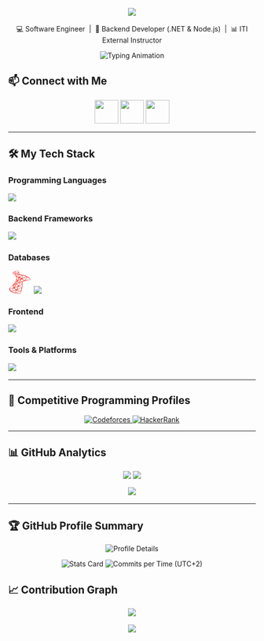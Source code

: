 <!-- Header Banner -->
<p align="center">
  <img src="https://capsule-render.vercel.app/api?type=waving&color=gradient&height=220&section=header&text=Fatma%20Alaa%20Alghonaimy&fontSize=40&fontColor=fff&animation=fadeIn&fontAlignY=35" />
</p>

<!-- Short Professional Intro -->
<p align="center">
  💻 Software Engineer &nbsp;|&nbsp; 🚀 Backend Developer (.NET & Node.js) &nbsp;|&nbsp; 📊 ITI External Instructor
</p>

<!-- Typing Animation -->
<p align="center">
  <img src="https://readme-typing-svg.demolab.com?font=Fira+Code&weight=600&size=22&duration=2000&pause=800&color=00E7FF&center=true&vCenter=true&width=650&lines=Designing+Clean+%26+Scalable+Backend+Systems;Building+High-Performance+APIs;Optimizing+Data+Workflows+for+Reliability;" alt="Typing Animation" />
</p>


## 📫 Connect with Me
<p align="center">
  <a href="mailto:ffatmaalaa32@gmail.com"><img src="https://skillicons.dev/icons?i=gmail" width="48" height="48" /></a>
  <a href="https://github.com/FatmaAlghonaimy"><img src="https://skillicons.dev/icons?i=github" width="48" height="48" /></a>
  <a href="https://linkedin.com/in/fatma-alghonaimy"><img src="https://skillicons.dev/icons?i=linkedin" width="48" height="48" /></a>
</p>

---

## 🛠 My Tech Stack

### **Programming Languages**
<p>
  <img src="https://skillicons.dev/icons?i=cs,cpp,python,js,ts,dart" height="48" />
</p>

### **Backend Frameworks**
<p>
  <img src="https://skillicons.dev/icons?i=dotnet,nodejs,express" height="48" />
</p>

### **Databases**
<p>
  <img src="https://raw.githubusercontent.com/devicons/devicon/master/icons/microsoftsqlserver/microsoftsqlserver-plain.svg" title="SQL Server" height="48"/>
  <img src="https://skillicons.dev/icons?i=mongodb" height="48" />
</p>


### **Frontend**
<p>
  <img src="https://skillicons.dev/icons?i=html,css,bootstrap,angular,flutter" height="48" />
</p>

### **Tools & Platforms**
<p>
  <img src="https://skillicons.dev/icons?i=git,github,postman,swagger" height="48" />
</p>

---
## 🏅 Competitive Programming Profiles

<p align="center">
  <a href="https://codeforces.com/profile/Fatma_alghonaimy" target="_blank">
    <img src="https://img.shields.io/badge/Codeforces-1F8ACB?style=for-the-badge&logo=codeforces&logoColor=white" alt="Codeforces" />
  </a>
  <a href="https://www.hackerrank.com/ffatmaalaa32" target="_blank">
    <img src="https://img.shields.io/badge/HackerRank-2EC866?style=for-the-badge&logo=hackerrank&logoColor=white" alt="HackerRank" />
  </a>
</p>

---
## 📊 GitHub Analytics

<p align="center">
  <img src="https://github-readme-stats.vercel.app/api?username=fatmaAlghonaimy&show_icons=true&theme=tokyonight&hide_border=true" height="165"/>
  <img src="https://streak-stats.demolab.com?user=fatmaAlghonaimy&theme=tokyonight&hide_border=true" height="165"/>
</p>

<p align="center">
  <img src="https://github-readme-stats.vercel.app/api/top-langs/?username=fatmaAlghonaimy&layout=compact&theme=tokyonight&hide_border=true" height="165"/>
</p>

---
## 🏆 GitHub Profile Summary

<p align="center">
  <img src="https://github-profile-summary-cards.vercel.app/api/cards/profile-details?username=fatmaAlghonaimy&theme=tokyonight" alt="Profile Details" />
</p>

<p align="center">
  <img src="https://github-profile-summary-cards.vercel.app/api/cards/stats?username=fatmaAlghonaimy&theme=tokyonight" alt="Stats Card" />
  <img src="https://github-profile-summary-cards.vercel.app/api/cards/productive-time?username=fatmaAlghonaimy&theme=tokyonight&utcOffset=2" alt="Commits per Time (UTC+2)" />
</p>


## 📈 Contribution Graph
<p align="center">
  <img src="https://github-readme-activity-graph.vercel.app/graph?username=fatmaAlghonaimy&theme=react-dark&hide_border=true&area=true" />
</p>

<!-- Footer Banner -->
<p align="center">
  <img src="https://capsule-render.vercel.app/api?type=waving&color=gradient&height=120&section=footer" />
</p>
